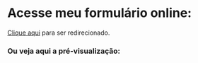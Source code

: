 # Acesse meu formulário online:
[Clique aqui](https://cauacrispimv.github.io/formulario) para ser redirecionado.

### Ou veja aqui a pré-visualização:

